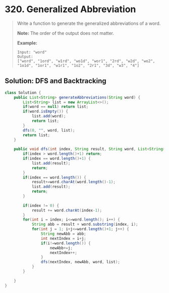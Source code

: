 # 320. Generalized Abbreviation

> Write a function to generate the generalized abbreviations of a word. 
>
> **Note:** The order of the output does not matter.
>
> **Example:**
>
> ```text
> Input: "word"
> Output:
> ["word", "1ord", "w1rd", "wo1d", "wor1", "2rd", "w2d", "wo2", "1o1d", "1or1", "w1r1", "1o2", "2r1", "3d", "w3", "4"]
> ```

## Solution: DFS and Backtracking

```java
class Solution {
    public List<String> generateAbbreviations(String word) {
        List<String> list = new ArrayList<>();
        if(word == null) return list;
        if(word.isEmpty()) {
            list.add(word);
            return list;
        }
        dfs(0, "", word, list);
        return list;
    }
    
    public void dfs(int index, String result, String word, List<String> list) {
        if(index > word.length()+1) return;
        if(index == word.length()+1) {
            list.add(result);
            return;
        }
        if(index == word.length()) {
            result+=word.charAt(word.length()-1);
            list.add(result);
            return;
        }
        
        if(index != 0) {
            result += word.charAt(index-1);
        }
        for(int i = index; i<=word.length(); i++) {
            String abb = result + word.substring(index, i);
            for(int j = 1; i+j<=word.length()+1; j++) {
                String newAbb = abb;
                int nextIndex = i+j;
                if(i!=word.length()) {
                    newAbb+=j;
                    nextIndex++;
                }
                dfs(nextIndex, newAbb, word, list);
            }
        }
        
    }
}
```




